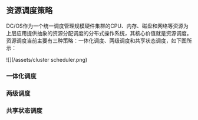 ## 资源调度策略

DC/OS作为一个统一调度管理规模硬件集群的CPU、内存、磁盘和网络等资源为上层应用提供抽象的资源分配调度的分布式操作系统，其核心价值就是资源调度。资源调度当前主要有三种策略：一体化调度、两级调度和共享状态调度，如下图所示：

![](/assets/cluster scheduler.png)

### 一体化调度

### 两级调度

### 共享状态调度



